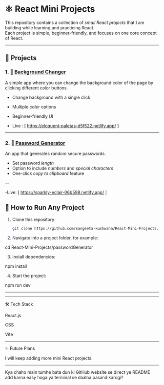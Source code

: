
# ⚛ React Mini Projects

This repository contains a collection of *small React projects* that I am building while learning and practicing React.  
Each project is simple, beginner-friendly, and focuses on one core concept of React.

---

## 📂 Projects

### 1. 🎨 [Background Changer](./BgChanger)
A simple app where you can change the background color of the page by clicking different color buttons.  
- Change background with a single click  
- Multiple color options  
- Beginner-friendly UI

- Live : [ https://eloquent-paletas-d5f522.netlify.app/ ]

---

### 2. 🔐 [Password Generator](./passwordGenerator)
An app that generates random secure passwords.  
- Set password *length*  
- Option to include *numbers* and *special characters*  
- One-click *copy to clipboard* feature  

--

-Live: [ https://sparkly-eclair-06b598.netlify.app/ ]

## 🚀 How to Run Any Project

1. Clone this repository:
   ```bash
   git clone https://github.com/sangeeta-kushwaha/React-Mini-Projects.git

2. Navigate into a project folder, for example:

cd React-Mini-Projects/passwordGenerator


3. Install dependencies:

npm install


4. Start the project:

npm run dev




---

---

🛠 Tech Stack

React.js

CSS 

Vite



---

✨ Future Plans

I will keep adding more mini React projects.



---

Kya chaho main tumhe bata dun ki GitHub website se direct ye README add karna easy hoga ya terminal se daalna pasand karogi?
